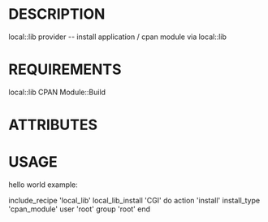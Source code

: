 DESCRIPTION
===========

  local::lib provider -- install application / cpan module via local::lib
  
REQUIREMENTS
============

  local::lib
  CPAN
  Module::Build 

ATTRIBUTES
==========

USAGE
=====

hello world example:

 include_recipe 'local_lib'
 local_lib_install 'CGI' do
  action 'install'
  install_type 'cpan_module'
  user 'root'
  group 'root'
 end


